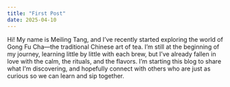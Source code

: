 ```yaml
---
title: "First Post"
date: 2025-04-10
---
```

Hi! My name is Meiling Tang, and I’ve recently started exploring the world of Gong Fu Cha—the traditional Chinese art of tea. I’m still at the beginning of my journey, learning little by little with each brew, but I’ve already fallen in love with the calm, the rituals, and the flavors. I’m starting this blog to share what I’m discovering, and hopefully connect with others who are just as curious so we can learn and sip together.
